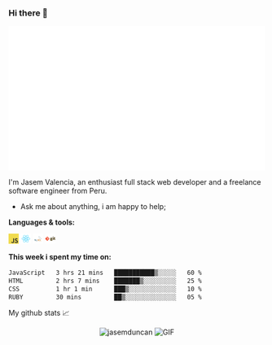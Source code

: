 ### Hi there 👋

<!--
**JasemDuncan/JasemDuncan** is a ✨ _special_ ✨ repository because its `README.md` (this file) appears on your GitHub profile.

Here are some ideas to get you started:

- 🔭 I’m currently working on ...
- 🌱 I’m currently learning ...
- 👯 I’m looking to collaborate on ...
- 🤔 I’m looking for help with ...
- 💬 Ask me about ...
- 📫 How to reach me: ...
- 😄 Pronouns: ...
- ⚡ Fun fact: ...
-->
<img align="center" alt="GIF" src="./jasem.gif" width="900" />


I'm Jasem Valencia, an enthusiast full stack web developer and a freelance software engineer from Peru. 

- Ask me about anything, i am happy to help;

**Languages & tools:**  

<code><img height="20" src="https://raw.githubusercontent.com/github/explore/80688e429a7d4ef2fca1e82350fe8e3517d3494d/topics/javascript/javascript.png"></code>
<code><img height="20" src="https://raw.githubusercontent.com/github/explore/80688e429a7d4ef2fca1e82350fe8e3517d3494d/topics/react/react.png"></code>
<code><img height="20" src="https://raw.githubusercontent.com/github/explore/80688e429a7d4ef2fca1e82350fe8e3517d3494d/topics/mysql/mysql.png"></code>
<code><img height="20" src="https://raw.githubusercontent.com/github/explore/80688e429a7d4ef2fca1e82350fe8e3517d3494d/topics/git/git.png"></code>

**This week i spent my time on:**

```text
JavaScript   3 hrs 21 mins   ███████████▒░░░░░   60 %  
HTML         2 hrs 7 mins    ███████▒░░░░░░░░░   25 % 
CSS          1 hr 1 min      ███▒░░░░░░░░░░░░░   10 % 
RUBY         30 mins         ██▒░░░░░░░░░░░░░░   05 % 

```


 My github stats 📈

<p align="center"> 
<img align="center" src="https://github-readme-stats.vercel.app/api?username=jasemduncan&show_icons=true&theme=gotham" alt="jasemduncan" />
<img align="center" alt="GIF" src="https://github.com/abhisheknaiidu/abhisheknaiidu/blob/master/code.gif?raw=true" width="300" height="195" />
</p>

